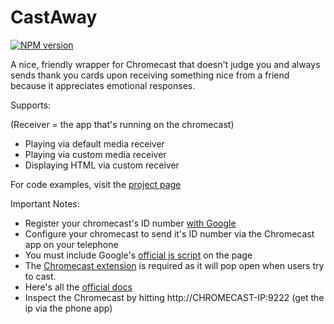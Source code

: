 CastAway
=====================

[![NPM version](https://badge.fury.io/js/chromecast-away.svg)](http://badge.fury.io/js/chromecast-away)

A nice, friendly wrapper for Chromecast that doesn't judge you and always sends thank you cards upon receiving something nice from a friend because it appreciates emotional responses.

Supports:

(Receiver = the app that's running on the chromecast)

* Playing via default media receiver
* Playing via custom media receiver
* Displaying HTML via custom receiver

For code examples, visit the [project page](http://roykolak.github.io/chromecast-away/)

Important Notes:

* Register your chromecast's ID number [with Google](https://developers.google.com/cast/docs/registration#RegisterDevice)
* Configure your chromecast to send it's ID number via the Chromecast app on your telephone
* You must include Google's [official js script](https://www.gstatic.com/cv/js/sender/v1/cast_sender.js) on the page
* The [Chromecast extension](https://chrome.google.com/webstore/detail/google-cast/boadgeojelhgndaghljhdicfkmllpafd?hl=en) is required as it will pop open when users try to cast.
* Here's all the [official docs](https://developers.google.com/cast/docs/developers)
* Inspect the Chromecast by hitting http://CHROMECAST-IP:9222 (get the ip via the phone app)
